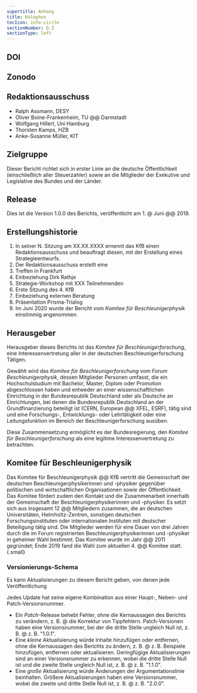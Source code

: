 ```yaml
---
supertitle: Anhang
title: Kolophon
tocIcon: info-circle
sectionNumber: D.3
sectionType: left
---
```


<div class="spread--left spread-area--c-1_3">

## DOI

## Zonodo

## Redaktionsausschuss

- Ralph Assmann, DESY
- Oliver Boine-Frankenheim, TU @@ Darmstadt
- Wolfgang Hillert, Uni Hamburg
- Thorsten Kamps, HZB
- Anke-Susanne Müller, KIT

## Zielgruppe

Dieser Bericht richtet sich in erster Linie an die deutsche Öffentlichkeit (einschließlich aller Steuerzahler) sowie an die Mitglieder der Exekutive und Legislative des Bundes und der Länder.

## Release

Dies ist die Version 1.0.0 des Berichts,
veröffentlicht am 1. @ Juni @@ 2019.

## Erstellungshistorie

1. In seiner N. Sitzung am XX.XX.XXXX ernennt das KfB einen Redaktionsausschuss und beauftragt diesen, mit der Erstellung eines Strategieentwurfs.
2. Der Redaktionsausschuss erstellt eine
3. Treffen in Frankfurt
4. Einbeziehung Dirk Rathje
5. Strategie-Workshop mit XXX Teilnehmenden
6. Erste Sitzung des 4. KfB
7. Einbeziehung externen Beratung
8. Präsentation Prisma-Trialog
9. Im Juni 2020 wurde der Bericht vom _Komitee für Beschleunigerphysik_ einstimmig angenommen.

</div>

<div class="spread--left spread-area--c-2_3">

## Herausgeber

Herausgeber dieses Berichts ist das _Komitee für Beschleunigerforschung_, eine Interessenvertretung aller in der deutschen Beschleunigerforschung Tätigen.

Gewählt wird das _Komitee für Beschleunigerforschung_ vom _Forum Beschleunigerphysik_, dessen Mitglieder Personen umfasst, die ein Hochschulstudium mit Bachelor, Master, Diplom oder Promotion abgeschlossen haben und entweder an einer wissenschaftlichen Einrichtung in der Bundesrepublik Deutschland oder als Deutsche an Einrichtungen, bei denen die Bundesrepublik Deutschland an der Grundfinanzierung beteiligt ist (CERN, European @@ XFEL, ESRF), tätig sind und
eine Forschungs-, Entwicklungs- oder Lehrtätigkeit oder eine Leitungsfunktion im Bereich der Beschleunigerforschung ausüben.

Diese Zusammensetzung ermöglicht es der Bundesregierung, den _Komitee für Beschleunigerforschung_ als eine legitime Interessenvertretung zu betrachten.

</div>

<div class="spread--left spread-area--c-3_3">

## Komitee für Beschleunigerphysik

Das Komitee für Beschleunigerphysik @@ KfB vertritt die Gemeinschaft der deutschen Beschleunigerphysikerinnen und -physiker gegenüber politischen und wirtschaftlichen Organisationen sowie der Öffentlichkeit. Das Komitee fördert zudem den Kontakt und die Zusammenarbeit innerhalb der Gemeinschaft der Beschleunigerphysikerinnen und -physiker. Es setzt sich aus insgesamt 12 @@ Mitgliedern zusammen, die an deutschen Universitäten, Helmholtz-Zentren, sonstigen deutschen Forschungsinstituten oder internationalen Instituten mit deutscher Beteiligung tätig sind. Die Mitglieder werden für eine Dauer von drei Jahren durch die im Forum registrierten Beschleunigerphysikerinnen und -physiker in geheimer Wahl bestimmt. Das Komitee wurde im Jahr @@ 2011 gegründet; Ende 2019 fand die Wahl zum aktuellen 4. @@ Komitee statt. {.small}

### Versionierungs-Schema

Es kann Aktualisierungen zu diesem Bericht geben, von denen jede Veröffentlichung

Jedes Update hat seine eigene Kombination aus einer Haupt-, Neben- und Patch-Versionsnummer.

- Ein _Patch_-Release behebt Fehler, ohne die Kernaussagen des Berichts zu verändern, z. B. @ die Korrektur von Tippfehlern. Patch-Versionen haben eine Versionsnummer, bei der die dritte Stelle ungleich Null ist, z. B. @ z. B. "1.0.1".
- Eine _kleine_ Aktualisierung würde Inhalte hinzufügen oder entfernen, ohne die Kernaussagen des Berichts zu ändern, z. B. @ z. B. Beispiele hinzufügen, entfernen oder aktualisieren. Geringfügige Aktualisierungen sind an einer Versionsnummer zu erkennen, wobei die dritte Stelle Null ist und die zweite Stelle ungleich Null ist, z. B. @ z. B. "1.1.0".
- Eine _große_ Aktualisierung würde Änderungen der Argumentationslinie beinhalten. Größere Aktualisierungen haben eine Versionsnummer, wobei die zweite und dritte Stelle Null ist, z. B. @ z. B. "2.0.0".
